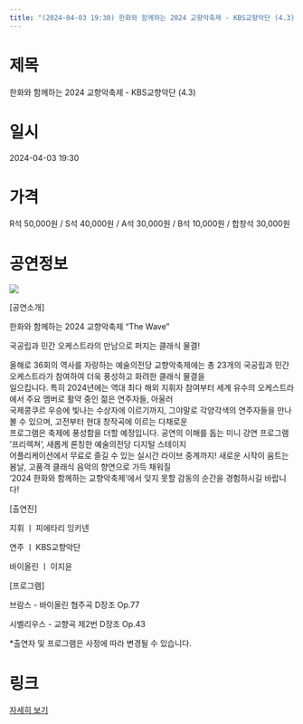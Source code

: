 ```yaml
---
title: "(2024-04-03 19:30) 한화와 함께하는 2024 교향악축제 - KBS교향악단 (4.3)"
---
```


# 제목
한화와 함께하는 2024 교향악축제 - KBS교향악단 (4.3)

# 일시
2024-04-03 19:30

# 가격
R석 50,000원 / S석 40,000원 / A석 30,000원 / B석 10,000원 / 합창석 30,000원

# 공연정보
![](https://center.sac.or.kr/SAC/File/RentConfirm/editor/792b22fd-2c81-431e-853f-5897df87a593)    
    
[공연소개]  
  
한화와 함께하는 2024 교향악축제 “The Wave”  
  
국공립과 민간 오케스트라의 만남으로 퍼지는 클래식 물결!  
  
올해로 36회의 역사를 자랑하는 예술의전당 교향악축제에는 총 23개의 국공립과 민간 오케스트라가 참여하여 더욱 풍성하고 화려한 클래식 물결을  
일으킵니다. 특히 2024년에는 역대 최다 해외 지휘자 참여부터 세계 유수의 오케스트라에서 주요 멤버로 활약 중인 젊은 연주자들, 아울러  
국제콩쿠르 우승에 빛나는 수상자에 이르기까지, 그야말로 각양각색의 연주자들을 만나볼 수 있으며, 고전부터 현대 창작곡에 이르는 다채로운  
프로그램은 축제에 풍성함을 더할 예정입니다. 공연의 이해를 돕는 미니 강연 프로그램 ‘프리렉쳐’, 새롭게 론칭한 예술의전당 디지털 스테이지  
어플리케이션에서 무료로 즐길 수 있는 실시간 라이브 중계까지! 새로운 시작이 움트는 봄날, 고품격 클래식 음악의 향연으로 가득 채워질  
‘2024 한화와 함께하는 교향악축제’에서 잊지 못할 감동의 순간을 경험하시길 바랍니다!  
  
[출연진]  
  
지휘 ㅣ 피에타리 잉키넨  
  
연주 ㅣ KBS교향악단  
  
바이올린 ㅣ 이지윤  
  
[프로그램]  
  
브람스 \- 바이올린 협주곡 D장조 Op.77  
  
시벨리우스 \- 교향곡 제2번 D장조 Op.43  
  
*출연자 및 프로그램은 사정에 따라 변경될 수 있습니다.   
  


# 링크
[자세히 보기](https://www.sac.or.kr/site/main/show/show_view?SN=60241 "https://www.sac.or.kr/site/main/show/show_view?SN=60241")
